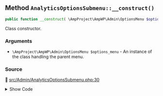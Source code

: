## Method `AnalyticsOptionsSubmenu::__construct()`

```php
public function __construct( \AmpProject\AmpWP\Admin\OptionsMenu $options_menu );
```

Class constructor.

### Arguments

* `\AmpProject\AmpWP\Admin\OptionsMenu $options_menu` - An instance of the class handling the parent menu.

### Source

:link: [src/Admin/AnalyticsOptionsSubmenu.php:30](https://github.com/ampproject/amp-wp/blob/develop/src/Admin/AnalyticsOptionsSubmenu.php#L30-L32)

<details>
<summary>Show Code</summary>

```php
public function __construct( OptionsMenu $options_menu ) {
	$this->parent_menu_slug = $options_menu->get_menu_slug();
}
```

</details>
